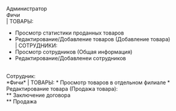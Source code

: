Администратор
<br>*Фичи*
<br>| ТОВАРЫ:
* Просмотр статистики проданных товаров
* Редактирование/Добавление товаров (Добавление товара)
<br>| СОТРУДНИКИ:
* Просмотр сотрудников (Общая информация)
* Редактирование/Добавленеи сотрудников
<br>
Сотрудник:
<br>*Фичи*
| ТОВАРЫ:
* Просмотр товаров в отдельном филиале 
* Редактирование товара (Продажа товара):
	<br>** Заключение договора
	<br>** Продажа
